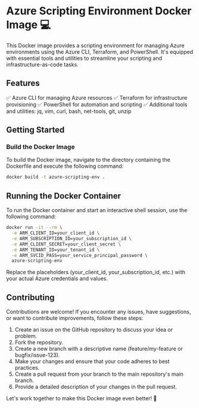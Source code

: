 # Azure Scripting Environment Docker Image 💻

This Docker image provides a scripting environment for managing Azure environments using the Azure CLI, Terraform, and PowerShell. It's equipped with essential tools and utilities to streamline your scripting and infrastructure-as-code tasks.

## Features

✅ Azure CLI for managing Azure resources
✅ Terraform for infrastructure provisioning
✅ PowerShell for automation and scripting
✅ Additional tools and utilities: jq, vim, curl, bash, net-tools, git, unzip

## Getting Started

### Build the Docker Image

To build the Docker image, navigate to the directory containing the Dockerfile and execute the following command:

```sh
docker build -t azure-scripting-env .
```

## Running the Docker Container

To run the Docker container and start an interactive shell session, use the following command:

```sh
docker run -it --rm \
  -e ARM_CLIENT_ID=your_client_id \
  -e ARM_SUBSCRIPTION_ID=your_subscription_id \
  -e ARM_CLIENT_SECRET=your_client_secret \
  -e ARM_TENANT_ID=your_tenant_id \
  -e ARM_SVCID_PASS=your_service_principal_password \
  azure-scripting-env
```

Replace the placeholders (your_client_id, your_subscription_id, etc.) with your actual Azure credentials and values.

## Contributing

Contributions are welcome! If you encounter any issues, have suggestions, or want to contribute improvements, follow these steps:

1. Create an issue on the GitHub repository to discuss your idea or problem.
2. Fork the repository.
3. Create a new branch with a descriptive name (feature/my-feature or bugfix/issue-123).
4. Make your changes and ensure that your code adheres to best practices.
5. Create a pull request from your branch to the main repository's main branch.
6. Provide a detailed description of your changes in the pull request.

Let's work together to make this Docker image even better! 👥